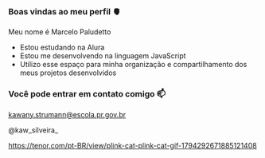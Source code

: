 ### Boas vindas ao meu perfil 🫀

Meu nome é Marcelo Paludetto

- Estou estudando na Alura
- Estou me desenvolvendo na linguagem JavaScript
- Utilizo esse espaço para minha organização e compartilhamento dos meus projetos desenvolvidos

### Você pode entrar em contato comigo 📫

kawany.strumann@escola.pr.gov.br

@kaw_silveira_


https://tenor.com/pt-BR/view/plink-cat-plink-cat-gif-1794292671885121408

